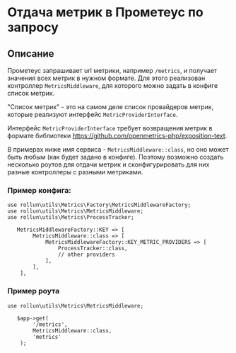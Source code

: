 # Отдача метрик в Прометеус по запросу

## Описание

Прометеус запрашивает url метрики, например `/metrics`, и получает значения всех метрик в нужном формате. Для этого реализован контроллер `MetricsMiddleware`, для которого можно задать в конфиге список метрик.

"Список метрик" - это на самом деле список провайдеров метрик, которые реализуют интерфейс `MetricProviderInterface`.

Интерфейс `MetricProviderInterface` требует возвращения метрик в формате библиотеки https://github.com/openmetrics-php/exposition-text.

В примерах ниже имя сервиса - `MetricsMiddleware::class`, но оно может быть любым (как будет задано в конфиге). Поэтому возможно создать несколько роутов для отдачи метрик и сконфигурировать для них разные контроллеры с разными метриками.

### Пример конфига:
```
use rollun\utils\Metrics\Factory\MetricsMiddlewareFactory;
use rollun\utils\Metrics\MetricsMiddleware;
use rollun\utils\Metrics\ProcessTracker;

   MetricsMiddlewareFactory::KEY => [
        MetricsMiddleware::class => [
            MetricsMiddlewareFactory::KEY_METRIC_PROVIDERS => [
                ProcessTracker::class,
                // other providers
            ],
        ],
    ],
```

### Пример роута

```
use rollun\utils\Metrics\MetricsMiddleware;

   $app->get(
        '/metrics',
        MetricsMiddleware::class,
        'metrics'
    );
```
